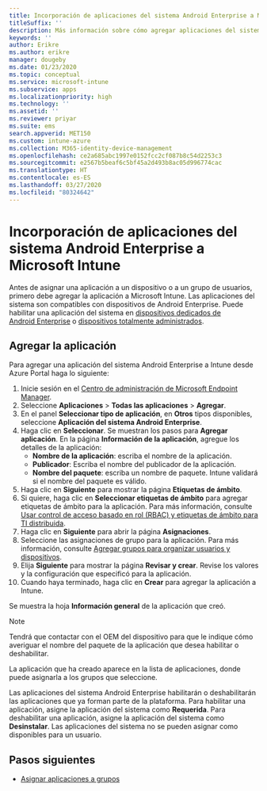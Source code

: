 ```yaml
---
title: Incorporación de aplicaciones del sistema Android Enterprise a Microsoft Intune
titleSuffix: ''
description: Más información sobre cómo agregar aplicaciones del sistema Android Enterprise a Microsoft Intune.
keywords: ''
author: Erikre
ms.author: erikre
manager: dougeby
ms.date: 01/23/2020
ms.topic: conceptual
ms.service: microsoft-intune
ms.subservice: apps
ms.localizationpriority: high
ms.technology: ''
ms.assetid: ''
ms.reviewer: priyar
ms.suite: ems
search.appverid: MET150
ms.custom: intune-azure
ms.collection: M365-identity-device-management
ms.openlocfilehash: ce2a685abc1997e0152fcc2cf087b8c54d2253c3
ms.sourcegitcommit: e2567b5beaf6c5bf45a2d493b8ac05d996774cac
ms.translationtype: HT
ms.contentlocale: es-ES
ms.lasthandoff: 03/27/2020
ms.locfileid: "80324642"
---
```

# <a name="add-android-enterprise-system-apps-to-microsoft-intune"></a>Incorporación de aplicaciones del sistema Android Enterprise a Microsoft Intune

Antes de asignar una aplicación a un dispositivo o a un grupo de usuarios, primero debe agregar la aplicación a Microsoft Intune. Las aplicaciones del sistema son compatibles con dispositivos de Android Enterprise. Puede habilitar una aplicación del sistema en [dispositivos dedicados de Android Enterprise](../enrollment/android-kiosk-enroll.md) o [dispositivos totalmente administrados](../enrollment/android-fully-managed-enroll.md).

## <a name="add-the-app"></a>Agregar la aplicación

Para agregar una aplicación del sistema Android Enterprise a Intune desde Azure Portal haga lo siguiente:

1. Inicie sesión en el [Centro de administración de Microsoft Endpoint Manager](https://go.microsoft.com/fwlink/?linkid=2109431).
2. Seleccione **Aplicaciones** > **Todas las aplicaciones** > **Agregar**.
3. En el panel **Seleccionar tipo de aplicación**, en **Otros** tipos disponibles, seleccione **Aplicación del sistema Android Enterprise**.
4. Haga clic en **Seleccionar**. Se muestran los pasos para **Agregar aplicación**.
En la página **Información de la aplicación**, agregue los detalles de la aplicación:
    - **Nombre de la aplicación**: escriba el nombre de la aplicación.
    - **Publicador**: Escriba el nombre del publicador de la aplicación.  
    - **Nombre del paquete**: escriba un nombre de paquete. Intune validará si el nombre del paquete es válido.
5. Haga clic en **Siguiente** para mostrar la página **Etiquetas de ámbito**.
8. Si quiere, haga clic en **Seleccionar etiquetas de ámbito** para agregar etiquetas de ámbito para la aplicación. Para más información, consulte [Usar control de acceso basado en rol (RBAC) y etiquetas de ámbito para TI distribuida](../fundamentals/scope-tags.md).
9. Haga clic en **Siguiente** para abrir la página **Asignaciones**.
10. Seleccione las asignaciones de grupo para la aplicación. Para más información, consulte [Agregar grupos para organizar usuarios y dispositivos](../fundamentals/groups-add.md). 
11. Elija **Siguiente** para mostrar la página **Revisar y crear**. Revise los valores y la configuración que especificó para la aplicación.
12. Cuando haya terminado, haga clic en **Crear** para agregar la aplicación a Intune.

Se muestra la hoja **Información general** de la aplicación que creó.

> [!NOTE]
> Tendrá que contactar con el OEM del dispositivo para que le indique cómo averiguar el nombre del paquete de la aplicación que desea habilitar o deshabilitar.

La aplicación que ha creado aparece en la lista de aplicaciones, donde puede asignarla a los grupos que seleccione. 

Las aplicaciones del sistema Android Enterprise habilitarán o deshabilitarán las aplicaciones que ya forman parte de la plataforma. Para habilitar una aplicación, asigne la aplicación del sistema como **Requerida**. Para deshabilitar una aplicación, asigne la aplicación del sistema como **Desinstalar**. Las aplicaciones del sistema no se pueden asignar como disponibles para un usuario.


## <a name="next-steps"></a>Pasos siguientes

- [Asignar aplicaciones a grupos](apps-deploy.md)
